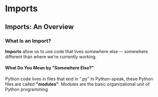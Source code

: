 # Imports

## Imports: An Overview

### What Is an Import?
**Imports** allow us to use code that lives somewhere else -- somewhere different than where we're currently working. 

#### What Do You Mean by "Somewhere Else?"
Python code lives in files that end in ".py"
In Python-speak, these Python files are called **"modules"**.
Modules are the basic organizational unit of Python programming

##### 


<!--stackedit_data:
eyJoaXN0b3J5IjpbLTEwNDgwMjM1MzYsMTgxMTk3Mjk1MCw0Nz
M2MjExNDNdfQ==
-->